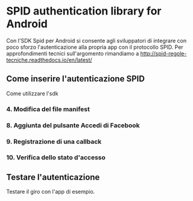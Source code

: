 # SPID authentication library for Android

Con l'SDK Spid per Android si consente agli sviluppatori di integrare con poco sforzo l'autenticazione alla propria app con il protocollo SPID.
Per approfondimenti tecnici sull'argomento rimandiamo a http://spid-regole-tecniche.readthedocs.io/en/latest/

## Come inserire l'autenticazione SPID

Come utilizzare l'sdk 

### 4. Modifica del file manifest
### 8. Aggiunta del pulsante Accedi di Facebook
### 9. Registrazione di una callback
### 10. Verifica dello stato d'accesso



## Testare l'autenticazione
Testare il giro con l'app di esempio.

